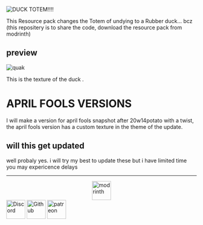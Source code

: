 ![DUCK TOTEM!!!!](https://cdn.modrinth.com/data/cached_images/1df9482f9039abd6a53a99e8ab42476f9de0ad4e.png)

This Resource pack changes the Totem of undying to a Rubber duck... bcz
(this repositery is to share the code, download the resource pack from modrinth)

## preview
![quak](https://cdn.modrinth.com/data/cached_images/40dc935c0705e3e69cc0c9819886ee5995c7d1a0.png)

This is the texture of the duck .

# **APRIL FOOLS VERSIONS**

I will make a version for april fools snapshot after 20w14potato with a twist, the april fools version has a custom texture in the theme of the update.


## will this get updated
well probaly yes. i will try my best to update these but i have limited time you may expericence delays


---
<a href="https://modrinth.com/user/Cool_one"><img src="https://i.imgur.com/Wi0gG3J.png" alt="modrinth" width="50" style="display: block; margin: 0 auto;"></a> <a href="https://media.istockphoto.com/id/1356466745/vector/vector-illustration-coming-soon-banner-with-clock-sign.jpg?s=612x612&w=0&k=20&c=B3zjuvyrKLWPXmadC1TptchLH6et9P9-Nrr76Pia8Lo="><img src="https://i.imgur.com/qeYK6H3.png" alt="Discord" width="50"></a> <a href="https://github.com/Coool-one/Duck-totem/tree/main"><img src="https://cdn.modrinth.com/data/cached_images/6a00973cc7cd2f17e0cd884253512992b78cc304.png" alt="Github" width="50"></a> <a href="https://www.patreon.com/Blue_guyCool_one"><img src="https://cdn.modrinth.com/data/cached_images/824325e7526b01459ce23333b1e75be4831c4f7d.png" alt="patreon" width="50"></a>

